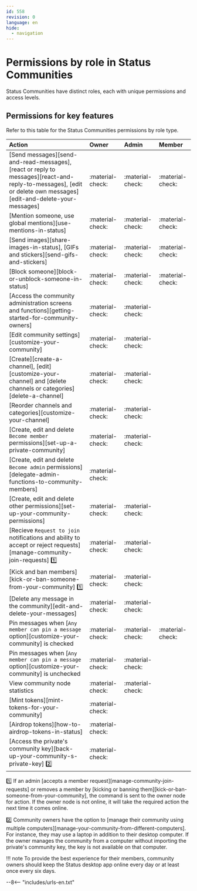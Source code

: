 ```yaml
---
id: 558
revision: 0
language: en
hide:
  - navigation
---
```


# Permissions by role in Status Communities

Status Communities have distinct roles, each with unique permissions and access levels.

## Permissions for key features

Refer to this table for the Status Communities permissions by role type.

| Action                                                                        | Owner            | Admin            | Member           |
|:------------------------------------------------------------------------------|:-----------------|:-----------------|:-----------------|
| [Send messages][send-and-read-messages], [react or reply to messages][react-and-reply-to-messages], [edit or delete own messages][edit-and-delete-your-messages]                         | :material-check: | :material-check: | :material-check: |
| [Mention someone, use global mentions][use-mentions-in-status]                                         | :material-check: | :material-check: | :material-check: |
| [Send images][share-images-in-status], [GIFs and stickers][send-gifs-and-stickers]                                                | :material-check: | :material-check: | :material-check: |
| [Block someone][block-or-unblock-someone-in-status]                                                                 | :material-check: | :material-check: | :material-check: |
| [Access the community administration screens and functions][getting-started-for-community-owners]                                 | :material-check: | :material-check: |                  |
| [Edit community settings][customize-your-community]                                                       | :material-check: | :material-check: |                  |
| [Create][create-a-channel], [edit][customize-your-channel] and [delete channels or categories][delete-a-channel]                                | :material-check: | :material-check: |                  |
| [Reorder channels and categories][customize-your-channel]                                               | :material-check: | :material-check: |                  |
| [Create, edit and delete `Become member` permissions][set-up-a-private-community]                           | :material-check: | :material-check: |                  |
| [Create, edit and delete `Become admin` permissions][delegate-admin-functions-to-community-members]                            | :material-check: |                  |                  |
| [Create, edit and delete other permissions][set-up-your-community-permissions]                                     | :material-check: | :material-check: |                  |
| [Recieve `Request to join` notifications and ability to accept or reject requests][manage-community-join-requests] :one: | :material-check: | :material-check: |                  |
| [Kick and ban members][kick-or-ban-someone-from-your-community] :one:                                                    | :material-check: | :material-check: |                  |
| [Delete any message in the community][edit-and-delete-your-messages]                                           | :material-check: | :material-check: |                  |
| Pin messages when [`Any member can pin a message` option][customize-your-community] is checked            | :material-check: | :material-check: | :material-check: |
| Pin messages when [`Any member can pin a message` option][customize-your-community] is unchecked          | :material-check: | :material-check: |                  |
| View community node statistics                                                | :material-check: | :material-check: |                  |
| [Mint tokens][mint-tokens-for-your-community]                                                                  | :material-check: |                  |                  |
| [Airdrop tokens][how-to-airdrop-tokens-in-status]                                                                | :material-check: |                  |                  |
| [Access the private's community key][back-up-your-community-s-private-key] :two:                                      | :material-check: |                  |                  |

:one: If an admin [accepts a member request][manage-community-join-requests] or removes a member by [kicking or banning them][kick-or-ban-someone-from-your-community], the command is sent to the owner node for action. If the owner node is not online, it will take the required action the next time it comes online.

:two: Community owners have the option to [manage their community using multiple computers][manage-your-community-from-different-computers]. For instance, they may use a laptop in addition to their desktop computer. If the owner manages the community from a computer without importing the private's community key, the key is not available on that computer.

!!! note
    To provide the best experience for their members, community owners should keep the Status desktop app online every day or at least once every six days.

--8<-- "includes/urls-en.txt"
